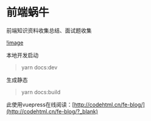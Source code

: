 # 前端蜗牛
前端知识资料收集总结、面试题收集

[!image](assets/1.png)

本地开发启动
> yarn docs:dev

生成静态
> yarn docs:build

此使用vuepress在线阅读：[http://codehtml.cn/fe-blog/](http://codehtml.cn/fe-blog/?_blank)